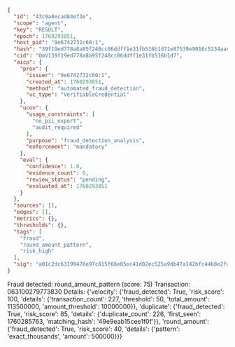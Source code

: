 ```json
{
  "id": "43c9a8ecad84ef3e",
  "scope": "agent",
  "key": "RESULT",
  "epoch": 1760293851,
  "host_pid": "9e6742732c60:1",
  "hash": "39f19ed778a8a95f248cc06ddff1e31fb516b1d71e87539e9016c5234aacda0d",
  "cid": "QmV139f19ed778a8a95f248cc06ddff1e31fb516b1d7",
  "aicp": {
    "prov": {
      "issuer": "9e6742732c60:1",
      "created_at": 1760293851,
      "method": "automated_fraud_detection",
      "vc_type": "VerifiableCredential"
    },
    "ucon": {
      "usage_constraints": [
        "no_pii_export",
        "audit_required"
      ],
      "purpose": "fraud_detection_analysis",
      "enforcement": "mandatory"
    },
    "eval": {
      "confidence": 1.0,
      "evidence_count": 0,
      "review_status": "pending",
      "evaluated_at": 1760293851
    }
  },
  "sources": [],
  "edges": [],
  "metrics": {},
  "thresholds": {},
  "tags": [
    "fraud",
    "round_amount_pattern",
    "risk_high"
  ],
  "sig": "a01c2dc63199478e97c815f66e05ec41d02ec525a9db47a142bfc44b8e2fd6b4"
}
```

Fraud detected: round_amount_pattern (score: 75)
Transaction: 063100279773830
Details: {'velocity': {'fraud_detected': True, 'risk_score': 100, 'details': {'transaction_count': 227, 'threshold': 50, 'total_amount': 113500000, 'amount_threshold': 10000000}}, 'duplicate': {'fraud_detected': True, 'risk_score': 85, 'details': {'duplicate_count': 226, 'first_seen': 1760285763, 'matching_hash': '49e9eab15cee1f0f'}}, 'round_amount': {'fraud_detected': True, 'risk_score': 40, 'details': {'pattern': 'exact_thousands', 'amount': 500000}}}